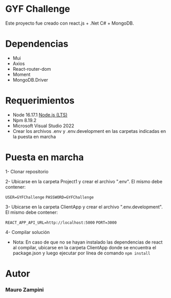 # GYF Challenge
Este proyecto fue creado con react.js + .Net C# + MongoDB.

# Dependencias
- Mui
- Axios
- React-router-dom
- Moment
- MongoDB.Driver

# Requerimientos
- Node 16.17.1 [Node.js (LTS)](https://nodejs.org/es/)
- Npm 8.19.2
- Microsoft Visual Studio 2022
- Crear los archivos .env y .env.development en las carpetas indicadas en la puesta en marcha

# Puesta en marcha

1- Clonar repositorio

2- Ubicarse en la carpeta Project1 y crear el archivo ".env". El mismo debe contener:

`USER=GYFChallenge`
`PASSWORD=GYFChallenge`

3- Ubicarse en la carpeta ClientApp y crear el archivo ".env.development". El mismo debe contener:

`REACT_APP_API_URL=http://localhost:5000`
`PORT=3000`

4- Compilar solución

- Nota: En caso de que no se hayan instalado las dependencias de react al compilar, ubicarse en la carpeta ClientApp donde se encuentra el package.json y luego ejecutar por línea de comando ```npm install```

# Autor
### Mauro Zampini